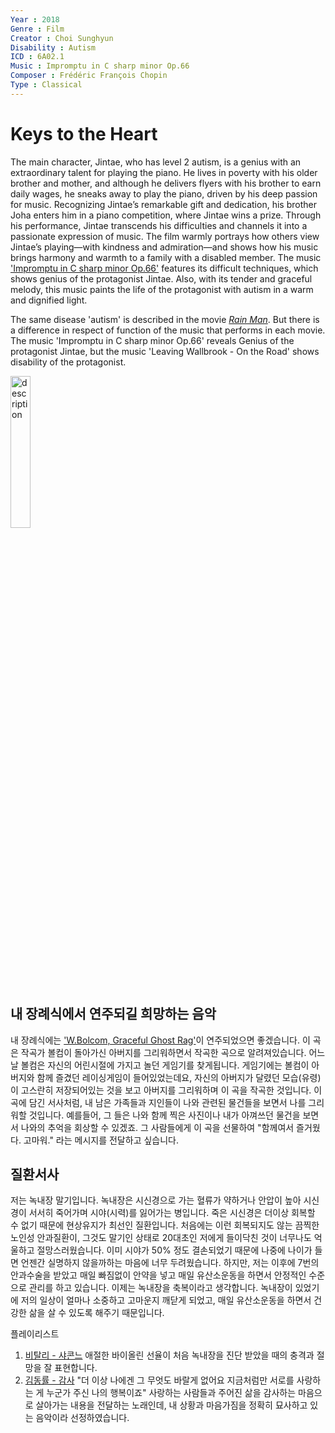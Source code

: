 ```yaml
---
Year : 2018
Genre : Film
Creator : Choi Sunghyun
Disability : Autism
ICD : 6A02.1
Music : Impromptu in C sharp minor Op.66
Composer : Frédéric François Chopin
Type : Classical
---
```


# Keys to the Heart

The main character, Jintae, who has level 2 autism, is a genius with an extraordinary talent for playing the piano. He lives in poverty with his older brother and mother,
and although he delivers flyers with his brother to earn daily wages, he sneaks away to play the piano, driven by his deep passion for music.
Recognizing Jintae’s remarkable gift and dedication, his brother Joha enters him in a piano competition, where Jintae wins a prize. 
Through his performance, Jintae transcends his difficulties and channels it into a passionate expression of music.
The film warmly portrays how others view Jintae’s playing—with kindness and admiration—and shows how his music brings harmony and warmth to a family with a disabled member. The music ['Impromptu in C sharp minor Op.66'](https://www.youtube.com/watch?v=1p9Kdu202bs) features its difficult techniques, which shows genius of the protagonist Jintae.
Also, with its tender and graceful melody, this music paints the life of the protagonist with autism in a warm and dignified light.

The same disease 'autism' is described in the movie [*Rain Man*](ahn_ire.md).
But there is a difference in respect of function of the music that performs in each movie.
The music 'Impromptu in C sharp minor Op.66' reveals Genius of the protagonist Jintae,
but the music 'Leaving Wallbrook - On the Road' shows disability of the protagonist. 

<img src="./kim_jinwook_img.png" alt="description" style="width:25%;" />

## 내 장례식에서 연주되길 희망하는 음악
내 장례식에는 ['W.Bolcom, Graceful Ghost Rag'](https://www.youtube.com/watch?v=Ico2EmLXjj4)이 연주되었으면 좋겠습니다.
이 곡은 작곡가 볼컴이 돌아가신 아버지를 그리워하면서 작곡한 곡으로 알려져있습니다.
어느날 볼컴은 자신의 어린시절에 가지고 놀던 게임기를 찾게됩니다.
게임기에는 볼컴이 아버지와 함께 즐겼던 레이싱게임이 들어있었는데요, 
자신의 아버지가 달렸던 모습(유령)이 고스란히 저장되어있는 것을 보고 아버지를 그리워하며 이 곡을 작곡한 것입니다.
이 곡에 담긴 서사처럼, 내 남은 가족들과 지인들이 나와 관련된 물건들을 보면서 나를 그리워할 것입니다.
예를들어, 그 들은 나와 함께 찍은 사진이나 내가 아껴쓰던 물건을 보면서 나와의 추억을 회상할 수 있겠죠.
그 사람들에게 이 곡을 선물하여 "함께여서 즐거웠다. 고마워." 라는 메시지를 전달하고 싶습니다.

## 질환서사
저는 녹내장 말기입니다.
녹내장은 시신경으로 가는 혈류가 약하거나 안압이 높아 시신경이 서서히 죽어가며 시야(시력)를 잃어가는 병입니다. 죽은 시신경은 더이상 회복할 수 없기 때문에 현상유지가 최선인 질환입니다.
처음에는 이런 회복되지도 않는 끔찍한 노인성 안과질환이, 그것도 말기인 상태로 20대초인 저에게 들이닥친 것이 너무나도 억울하고 절망스러웠습니다. 이미 시야가 50% 정도 결손되었기 때문에 나중에 나이가 들면 언젠간 실명하지 않을까하는 마음에 너무 두려웠습니다. 하지만, 저는 이후에 7번의 안과수술을 받았고 매일 빠짐없이 안약을 넣고 매일 유산소운동을 하면서 안정적인 수준으로 관리를 하고 있습니다. 이제는 녹내장을 축복이라고 생각합니다. 녹내장이 있었기에 저의 일상이 얼마나 소중하고 고마운지 깨닫게 되었고, 매일 유산소운동을 하면서 건강한 삶을 살 수 있도록 해주기 때문입니다.


플레이리스트

1. [비탈리 - 샤콘느](https://youtu.be/1F7c8zIhBGg?si=kh9_aYk0HB5wTVss) 애절한 바이올린 선율이 처음 녹내장을 진단 받았을 때의 충격과 절망을 잘 표현합니다.
2. [김동률 - 감사](https://youtu.be/OHJle2J3RTA?si=gQGomBheI7ypL93U) "더 이상 나에겐 그 무엇도 바랄게 없어요
지금처럼만 서로를 사랑하는 게 누군가 주신 나의 행복이죠" 
사랑하는 사람들과 주어진 삶을 감사하는 마음으로 살아가는 내용을 전달하는 노래인데, 내 상황과 마음가짐을 정확히 묘사하고 있는 음악이라 선정하였습니다.

